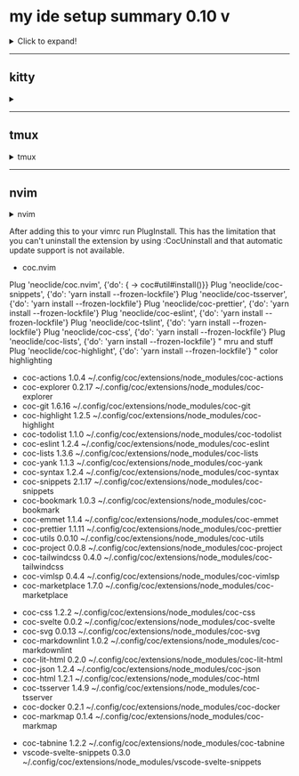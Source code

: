 # my ide setup summary 0.10 v
<details>
  <summary>Click to expand!</summary>
  
  ## ide diagram
  1. [kitty](#kitty)
  2. [tmux](#tmux)
     * With some
     * Sub bullets
  3. [nvim](#nvim)
     * plugings
     * Sub bullets
  
</details>


-----

## kitty
<details>
  <summary></summary>
  
  ## kitty
  
  </details>



-----

## tmux
<details>
  <summary>tmux</summary>
  
  ## tmux
  
  </details>



-----

## nvim
<details>
  <summary>nvim</summary>
  
  ## nvim
  
  </details>




After adding this to your vimrc run PlugInstall. This has the limitation that you can't uninstall the extension by using :CocUninstall and that automatic update support is not available.

* coc.nvim

Plug 'neoclide/coc.nvim', {'do': { -> coc#util#install()}}
Plug 'neoclide/coc-snippets', {'do': 'yarn install --frozen-lockfile'}
Plug 'neoclide/coc-tsserver', {'do': 'yarn install --frozen-lockfile'}
Plug 'neoclide/coc-prettier', {'do': 'yarn install --frozen-lockfile'}
Plug 'neoclide/coc-eslint', {'do': 'yarn install --frozen-lockfile'}
Plug 'neoclide/coc-tslint', {'do': 'yarn install --frozen-lockfile'}
Plug 'neoclide/coc-css', {'do': 'yarn install --frozen-lockfile'}
Plug 'neoclide/coc-lists', {'do': 'yarn install --frozen-lockfile'} " mru and stuff
Plug 'neoclide/coc-highlight', {'do': 'yarn install --frozen-lockfile'} " color highlighting

  * coc-actions 1.0.4 ~/.config/coc/extensions/node_modules/coc-actions                                    
  * coc-explorer 0.2.17 ~/.config/coc/extensions/node_modules/coc-explorer                                 
  * coc-git 1.6.16 ~/.config/coc/extensions/node_modules/coc-git                                           
  * coc-highlight 1.2.5 ~/.config/coc/extensions/node_modules/coc-highlight                                
  * coc-todolist 1.1.0 ~/.config/coc/extensions/node_modules/coc-todolist                                  
  * coc-eslint 1.2.4 ~/.config/coc/extensions/node_modules/coc-eslint                                      
  * coc-lists 1.3.6 ~/.config/coc/extensions/node_modules/coc-lists                                        
  * coc-yank 1.1.3 ~/.config/coc/extensions/node_modules/coc-yank                                          
  * coc-syntax 1.2.4 ~/.config/coc/extensions/node_modules/coc-syntax                                      
  * coc-snippets 2.1.17 ~/.config/coc/extensions/node_modules/coc-snippets                                 
  * coc-bookmark 1.0.3 ~/.config/coc/extensions/node_modules/coc-bookmark                                  
  * coc-emmet 1.1.4 ~/.config/coc/extensions/node_modules/coc-emmet                                        
  * coc-prettier 1.1.11 ~/.config/coc/extensions/node_modules/coc-prettier                                 
  * coc-utils 0.0.10 ~/.config/coc/extensions/node_modules/coc-utils                                       
  * coc-project 0.0.8 ~/.config/coc/extensions/node_modules/coc-project                                    
  * coc-tailwindcss 0.4.0 ~/.config/coc/extensions/node_modules/coc-tailwindcss                            
  * coc-vimlsp 0.4.4 ~/.config/coc/extensions/node_modules/coc-vimlsp                                      
  * coc-marketplace 1.7.0 ~/.config/coc/extensions/node_modules/coc-marketplace                            
  + coc-css 1.2.2 ~/.config/coc/extensions/node_modules/coc-css                                            
  + coc-svelte 0.0.2 ~/.config/coc/extensions/node_modules/coc-svelte                                      
  + coc-svg 0.0.13 ~/.config/coc/extensions/node_modules/coc-svg                                           
  + coc-markdownlint 1.0.2 ~/.config/coc/extensions/node_modules/coc-markdownlint                          
  + coc-lit-html 0.2.0 ~/.config/coc/extensions/node_modules/coc-lit-html                                  
  + coc-json 1.2.4 ~/.config/coc/extensions/node_modules/coc-json                                          
  + coc-html 1.2.1 ~/.config/coc/extensions/node_modules/coc-html                                          
  + coc-tsserver 1.4.9 ~/.config/coc/extensions/node_modules/coc-tsserver                                  
  + coc-docker 0.2.1 ~/.config/coc/extensions/node_modules/coc-docker                                      
  + coc-markmap 0.1.4 ~/.config/coc/extensions/node_modules/coc-markmap                                    
  - coc-tabnine 1.2.2 ~/.config/coc/extensions/node_modules/coc-tabnine                                    
  - vscode-svelte-snippets 0.3.0 ~/.config/coc/extensions/node_modules/vscode-svelte-snippets     
